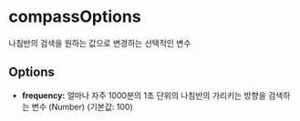 compassOptions
==============

나침반의 검색을 원하는 값으로 변경하는 선택적인 변수

Options
-------

- __frequency:__ 얼마나 자주 1000분의 1초 단위의 나침반의 가리키는 방향을 검색하는 변수 (Number) (기본값: 100)
